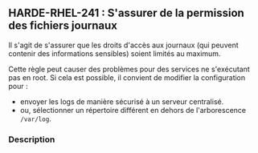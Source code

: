 ## HARDE-RHEL-241 : S'assurer de la permission des fichiers journaux
Il s'agit de s'assurer que les droits d'accès aux journaux (qui peuvent contenir des informations sensibles) soient limités au maximum.

Cette règle peut causer des problèmes pour des services ne s'exécutant pas en root. Si cela est possible, il convient de modifier la configuration pour :
 - envoyer les logs de manière sécurisé à un serveur centralisé.
 - ou, sélectionner un répertoire différent en dehors de l'arborescence `/var/log`.   

### Description

